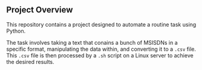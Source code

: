 ## Project Overview


This repository contains a project designed to automate a routine task using Python.

The task involves taking a text that conains a bunch of MSISDNs in a specific format, manipulating the data within, and converting it to a `.csv` file. This `.csv` file is then processed by a `.sh` script on a Linux server to achieve the desired results.